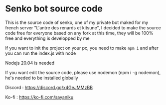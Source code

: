 # Senko bot source code
This is the source code of senko, one of my private bot maked for my french server "L'antre des renards et kitsune", I decided to make the source code free for everyone based on any fork at this time, they will be 100% free and everything is developped by me 

If you want to init the project on your pc, you need to make ``npm i`` and after you can run the index.js with node

Nodejs 20.04 is needed

If you want edit the source code, please use nodemon (npm i -g nodemon), he's needed to be installed globally

Discord : https://discord.gg/x4GeJMMzBB 

Ko-fi : https://ko-fi.com/sayaniku
